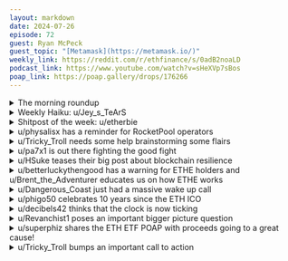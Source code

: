 ```yaml
---
layout: markdown
date: 2024-07-26
episode: 72
guest: Ryan McPeck
guest_topic: "[Metamask](https://metamask.io/)"
weekly_link: https://reddit.com/r/ethfinance/s/0adB2noaLD
podcast_link: https://www.youtube.com/watch?v=sHeXVp7sBos
poap_link: https://poap.gallery/drops/176266
---
```



<details markdown=1>
<summary>The morning roundup</summary>
[View on Reddit →](https://reddit.com/r/ethfinance/comments/1ecfslx/comment/lezmdef/)

[u/DayTraderBiH](https://reddit.com/u/DayTraderBiH)

> Ethereum

[u/FrenktheTank](https://reddit.com/u/FrenktheTank)

> $3247.62

[u/TimbukNine](https://reddit.com/u/TimbukNine)

> 0.0487

[u/usesbinkvideo](https://reddit.com/u/usesbinkvideo)

> 90,668 hodlers subscribed (+2)

</details>
<details markdown=1>
<summary>Weekly Haiku: u/Jey_s_TeArS</summary>
[View on Reddit →](https://reddit.com/r/ethfinance/comments/1e960uq/comment/lefsu3d/)

*Ether ten year old,*

*Outperform the bitcoins sold,*

*A story still told.*

</details>
<details markdown=1>
<summary>Shitpost of the week: u/etherbie</summary>
[View on Reddit →](https://reddit.com/r/ethfinance/comments/1e6vo0l/daily_general_discussion_july_19_2024/le12jxq/)

So, during that little dip, I said to myself, Solana’s very likely going to outperform ETH because everyone’s retarded. 

I went to hit the buy button, but my body started convulsing and I threw up in my mouth. I physically could not do it. 

I bought more ETH instead.

</details>
<details markdown=1>
<summary>u/physalisx has a reminder for RocketPool operators</summary>
[View on Reddit →](https://reddit.com/r/ethfinance/comments/1e6vo0l/daily_general_discussion_july_19_2024/ldwdagp/)

If you're a Rocketpool operator and haven't yet, please initialise your voting power as described here: <https://medium.com/rocket-pool/rocket-pool-protocol-dao-governance-a3c3e92904e0>

If you don't care about participating in governance, you should still initialise your voting power and then delegate it to someone from the delegates listed here: <https://delegates.rocketpool.net/>

You can always override your delegate's decision on a particular vote if you desire. 

This setup just takes two minutes and ensures the on-chain voting system can fully launch soon (they're waiting for 50% initialised voting power).

</details>
<details markdown=1>
<summary>u/Tricky_Troll needs some help brainstorming some flairs</summary>
[View on Reddit →](https://reddit.com/r/ethfinance/comments/1e7nt2y/daily_general_discussion_july_20_2024/le2sqzp/)

As per [a suggestion](https://reddit.com/r/ethfinance/comments/1dnxzmo/daily_general_discussion_june_25_2024/la9fdas/) from u/stablecoin a few weeks ago (yes I'm slow to get onto things), us mods would like to put together a default list of flairs for users to choose from. Stablecoin suggested that this may help in discussions by providing context into the perspective through which someone is probably coming from when we are having discussions. For example, if you see a permabull flair, then maybe their hopium should be taken with a grain of salt or with a long timeframe in mind. Or, if someone has the developer or tradfi flair, then they may have some extra credibility when discussing those topics.

So, anyway, please help us brainstorm a list and we will get them on the default flair options!

Starting off, this is me borrowing from what u/stablecoin put:

- DeFi Power User

- Home Staker

- Value Extractor/Mercenary

- Trader

- SocialFi & NFTs Enthusiast

- Here for the societal revolution

Please brainstorm away! Cheers!

</details>
<details markdown=1>
<summary>u/pa7x1 is out there fighting the good fight</summary>
[View on Reddit →](https://reddit.com/r/ethfinance/comments/1e8ely9/daily_general_discussion_july_21_2024/le7jj6c/)

I have continued the "educational battle"/"fight the misinformation campaign" on /r/investing. It's really amazing how poorly Bitcoiners understand their own investment.

<https://np.reddit.com/r/investing/comments/1e7mbip/for_the_same_amount_of_money_is_it_better_to_buy/le7g2rg/>

Here I explain that Bitcoin is, in fact, not unstoppable. On the contrary, it will stop itself in the year 2038 due to a time overflow bug. The fix to this requires a hard fork. The issue is that they have pinned themselves into a corner by making hard forks taboo. A hard fork is also what you need to change the issuance schedule of Bitcoin, if you fix this bug it would be implicit recognition that 21M is not a feature of Bitcoin code, but of social consensus and it can be changed through social consensus.

When you have been in this space long enough you understand that people that approached Bitcoin over a decade ago through an ideological lens, are not Bitcoiners anymore. Those that approached this space with the intent of removing the monopoly of money from the State and giving back the rights that governments had been eroding for decades from their citizens, have left and moved on to Ethereum. And likely this will remain the case for as long as Ethereum keeps fighting for those principles through math. 

Ethereum's development resembles much more the discovery process of science, Ethereum is not the way it is because of capricious choices. It's the way it is because the constraints you have to work with are so binding that it cannot be in many other ways if you want to maintain security, decentralization, credible neutrality, censorship resistance, scale to the serve the world needs, inherit those security properties on the upper layers of the financial world, etc...

These properties alone have lead us to PoS, EIP-1559 burn mechanism, the roll-up centric roadmap. These choices are a result of these constraints, and there really is very little leeway around it, as far as we know.

In much the same way Einstein's theory of relativity is not the way it is because scientists decided those were the equations. It's the simplest solution that respects relativity, respects the equivalence principle, reproduces Newton's gravity in the low energy/low speed regimes, reproduces the gravitational curvature of light, the precession of perihelion of Mercury. Those requirements are binding enough to give you Einstein's field equations. 

There are some higher order details that can be tuned in both General Relativity and Ethereum, but the core principles become rather constrained to the point there is a single theory that meets all those in the case of General Relativity. It's unclear to me yet if the case is as constraining for Ethereum, but we are progressively getting there as we understand better this problem space.

</details>
<details markdown=1>
<summary>u/HSuke teases their big post about blockchain resilience</summary>
[View on Reddit →](https://reddit.com/r/ethfinance/comments/1e8ely9/daily_general_discussion_july_21_2024/le96j60/)

I made a post about blockchain resilience to bugs in a separate thread between PoW and PoS:

<https://reddit.com/r/ethfinance/comments/1e8a62w/pow_vs_pos_and_safety_vs_resilience_why_ethereum/>

It's quite long, so here are just the Preface and Summary sections. Use the link above if you want to read the rest of it.

---------------------

##**Preface**

I originally wrote this piece after [Ethereum lost finality](https://www.theblock.co/post/230723/ethereum-beacon-chain-patches-finality-issues) back in May 2023 twice when both the Prysm and Teku minority clients encountered bugs. Around then, Vitalik also dicussed the possibility and concerns for **staking bailouts** in his ["Don't overload Ethereum's consensus" article](https://vitalik.eth.limo/general/2023/05/21/dont_overload.html) if a catatrophic bug were to happen.

I'm updating and reposting this in light of 2 recent events:

1. Vitalik's [Keynote speech at EthCC 7](https://ethcc.io/archive/a-keynote-with-Vitalik-Buterin) where he warns that Ethereum protocol design needs to be careful of other vulnerabilities besides just the typical 33/50/67% consensus-level attacks. It's a great, humble lecture from Vitalik, and I highly recommend watching it if you haven't already done so.
1. Geth client developer Marius van der Wijden [making it very clear](https://www.galaxy.com/insights/research/ethereum-all-core-developers-execution-call-192/) that he [wasn't ready for including EOF in the Pectra update](https://mariusvanderwijden.github.io/blog/2024/07/12/EOF/)

**This is a reminder that there is a reason Ethereum updates are slow and methodical** and use multiple testnets.

It only takes one unlucky bug to cause catastrophic damage to the blockchain and cause a **mass-slashing event** where the majority of stakers will lose their Ether. We got lucky back in 2023 because the bugs were in minority clients and it only halted finality. A bug affecting the majority of clients might not happen now or even in the next decade, but there may be one day where another catastrophic event as damaging as [the 2016 DAO hack](https://www.coindesk.com/consensus-magazine/2023/05/09/coindesk-turns-10-how-the-dao-hack-changed-ethereum-and-crypto/) causes the chain to split again.

---------------------

##**Summary**

> Historically, successful PoW attacks have been numerous, but successful PoS attacks are virtually non-existent.

History has proven that **PoS** consensus is a more secure alternative to **PoW** consensus against Sybil attacks like the 51% attack. However, this is at the cost of PoS being less **resilient** than PoW for disaster recovery. This is because PoW by design allows for miners to re-attack/reorg the blockchain to revert mistakes.

While client bugs are exceptionally rare, they do occur, and most PoS blockchains have no on-chain method to revert past finality. It's important to avoid reorgs in the first place because any transations that finalize off-chain through DEXs, bridges, and CEXs are often irreversible even after the blockchain is reverted.

* **Security** is the ability to protect against malicious attackers
* **Resilience** is the ability to restore the chain after an attack or catastrophic bug

Similar to the Blockchain Trilemma where there are trade offs between Security, Decentralization, and Scalability--**Resilience is also a tradeoff of Security**.

Even the 2 biggest blockchains, Bitcoin and Ethereum (when it was still using PoW), have encountered 51% attacks. Bitcoin (in 2010 and 2013) and PoW Ethereum (in 2016 and 2016) had both been successfully 51% attacked twice each in order to fix catastrophic bugs and issues. It would be extremely difficult if not impossible to accomplish this in reasonable time under PoS Ethereum and most other decentralized PoS blockchains today.

Past finality, it usually requires a DAO-hack like chain split or bailout to undo a catastrophe: i.e. through Layer 0 community consensus and off-chain governance.

</details>
<details markdown=1>
<summary>u/betterluckythengood has a warning for ETHE holders and u/Brent_the_Adventurer educates us on how ETHE works</summary>
[View on Reddit →](https://reddit.com/r/ethfinance/comments/1e960uq/daily_general_discussion_july_22_2024/ledqmoy/)

[u/betterluckythengood](https://reddit.com/u/betterluckythengood):

ETHE rotating FYI

The NAV price of an ETF corrects at the end of the day, but can deviate a bit during trading hours because of supply and demand forces.

Nobody likes the high ETHE fees, but it might be worth waiting a couple weeks before switching to a different ETH ETF as the ETHE sell pressure early on may push it below NAV during the day. If you sell ETHE and immediately buy another ETH ETF, you may end up with slightly less ETH value than you had before.

This was evidenced during the first week or so for GBTC when the BTC ETFs started trading. Immense sell pressure during the day took GBTC below NAV and strong buy pressure for the popular BTC ETFs may even have pushed them slightly above NAV during trading hours. Those that quickly sold GBTC and immediately rebought another BTC ETF early on often lost a bit of their value.

Best of luck, may the ETH ETFs help take us to the promised land.

---

[View on Reddit →](https://reddit.com/r/ethfinance/comments/1e639w5/daily_general_discussion_july_18_2024/ldrv79o/)

[u/Brent_the_Adventurer](https://reddit.com/u/Brent_the_Adventurer):

Here's my understanding of how it works. Let's say you have 1000 shares of ETHE purchases at $20 each, and these shares represent 10 ETH for easy math.

Since settlement for shares is T+1 and the "Record Date" is today the 18th at 4:00 PM, any shares purchased before today will be included in the spin off to the mini ETF. Now if you fall in that camp this is what will happen.

You still own 1000 shares of ETHE but they only represent 9 ETH now, so your cost basis on those ETHE shares is now $18/share. You will also own (on a later date to be determined, the "Distribution Date") 1000 shares of mini-ETH representing 1 ETH, or a $2/share cost basis.

If you sell your ETHE shares today or beyond, you will still receive your 1000 shares of mini-ETH because of the T+1 settlement. This also means that if you buy ETHE today, you will *not* receive any mini-ETH shares.

So, the 10% "discount" is not really a discount and is pricing in the new NAV, meaning it's basically at fair value.

</details>
<details markdown=1>
<summary>u/Dangerous_Coast just had a massive wake up call</summary>
[View on Reddit →](https://reddit.com/r/ethfinance/comments/1e960uq/daily_general_discussion_july_22_2024/leerbxm/)

I'm a longtime follower who primarily lurks the daily since finding Ethereum in 2017. I want to share my story about my massive wake-up call on the importance of account security and backups after becoming complacent due to my time spent in the space. You never think it could happen to you...

For 3 weeks, I believed I lost access to all my crypto savings and cold wallet / validator withdrawal address. I travel extended periods for work and have some large life expenses right now, so I brought my Ledger with me. Not the first time I've travelled with it, but it is the first time I had a bag stolen. I was frustrated but knew I had my seed phrase stored and could recover when I returned home.

I've recently bought my first house and moved in with my partner. In the confusion of moving 2 apartments into one, my recovery sheet and other old 2017 financial records were missing. I was feeling pretty despondent knowing that my carelessness and non-urgency about prepping for disaster recovery were starting to bite me in the ass. I fully believed that I lost access to my cold savings and minipools.

It's not like I couldn't afford my mortgage, but all hope I had for early financial independence were gone. That planned 2 year maternity leave, funded by ETH, for my pregnant partner wasn't financially feasible anymore.

I did eventually find my ratty old college notebook with my Ledger seed phrase scrawled in the margins from 2017 when I originally set it up. The euphoria and relief on that day was enormous. I got lucky, I restored everything and have it all secured now. But I feel the need to share my near miss with others so that no one has to feel that rollercoaster of emotion going forward. I made plenty of mistakes to put myself in this situation.

My advice learnt from this; Setup an annual recovery method testing reminder. If you have a trusted partner, teach them about how to access things in the event you pass away. Keep your position records up to date, it also makes me less inclined to toss ETH into various flavours of the month that inevitably crash and burn. Pull the trigger on that Eversteel and set it up properly.

I made my mistakes but got lucky. Dont let complacency and one moment of misfortune ruin multiple years of making the right decision to invest and hold Ether.

</details>
<details markdown=1>
<summary>u/phigo50 celebrates 10 years since the ETH ICO</summary>
[View on Reddit →](https://reddit.com/r/ethfinance/comments/1e960uq/daily_general_discussion_july_22_2024/lecutu3/)

<https://x.com/drakefjustin/status/1815316383233925498>

> ETH is 10 years old today!
> 
> The ether ICO started July 22, 2014. Back then ETH was sold on Bitcoin at a rate of 2,000 ETH per 1 BTC—totally permissionless, no VCs, no vesting.
> 
> Today 1 BTC buys less than 20 ETH. Few assets have outperformed BTC over 10 years; even fewer have outperformed by 100x.
> 
> ETH is blockspace currency. 4.3M ETH have been burned to pay for gas since EIP-1559. Many more millions of ETH will be burned for blobs.
> 
> Through staking ETH provides $100B of economic security for Ethereum, 10x more than Bitcoin. ETH is also pristine collateral for defi and restaking, unlocking economic bandwidth in size for the internet of value.
> 
> Tomorrow ETH spot ETFs start trading in the US. ETH is now widely recognised as a digital commodity. The institutional journey is starting.
> 
> And for those who know what the emojis mean, ETH is 🦇🔊 :)

</details>
<details markdown=1>
<summary>u/decibels42 thinks that the clock is now ticking</summary>
[View on Reddit →](https://reddit.com/r/ethfinance/comments/1e9zgce/daily_general_discussion_july_23_2024/lel5o9p/)

The clock started today my friends.

The trifecta will burn from today forward of: (1) 1559/merge tokenomics, (2) growth of L2 usage/competition and the ETH ecosystem and dapp creation (enabled by cheaper transaction fees and a growing developer base), and now (3) tradfi and retirement account access (ETFs).

Cry all you'd like about the ratio bleed until now. I remember 2019 well. We bled until the eventual lows in the fall even through the optimism and fake breakout of BTC and crypto in the first half of the year. If you were there, you know how things went. If you weren't, open the charts.

I shook my head often over this year as I see ratio complainers or people impatient for a golden bull. There's never been a crypto bull run in history short of a 3+ year bear market. I'm not saying it can't happen from here forward, but until it happens, we should exercise caution with our impatience.

I'm one of the people who thought we'd ratio gain throughout this year. I was wrong. But, zooming out, and overall, the ratio has held stronger and better than anyone could have imagined in 2018-20. Now the games begin as we have the banks and tradfi financially incentivized to explain the benefits of ETH, as the ecosystem itself continues to improve itself and expand/grow. Make no mistake, this will still take some time to percolate. Enjoy the ride.

Happy ETF launch day. Our first future bull with all the pieces align. It only took 7 Lubins and I still pray nightly for Vitalik to not turn off the master node.

</details>
<details markdown=1>
<summary>u/Revanchist1 poses an important bigger picture question</summary>
[View on Reddit →](https://reddit.com/r/ethfinance/comments/1e9zgce/daily_general_discussion_july_23_2024/lejxx4k/)

Here's something that's been bothering me for years. As Ethereum continues to gain adoption, I cannot see a future where Ethereum is left to be a neutral settlement layer without having it's fair share of battles. 

How will large financial institutions excercise control over Ethereum? As centralized stablecoins increase in size and gain adoption, and large TradFi institutions accumulate and stake ETH, the economic and social power will shift towards them and away from retail. 

How does the community ensure development of Ethereum doesn't get co-opted by these institutions?

Centralized Stablecoin liquidity and support is a huge social attack vector. While I doubt the ETH devs and researchers will care about that, the social pressure from the community may become to loud to ignore if coordinated propaganda is used. 

Large TradFi institutions may also begin funding client teams or even create new clients themselves. I've already seen questions of conflict of interests raised proposed ERCs and upgrade proposals. I can only imagine what would happen as larger financial players enter the scene. 

Creating troll armies are easier than ever and can quickly flood social forums with coordinated messaging. These social attacks would be the most impactful as they would cause the most confusion in discussions. The discord from bad faith actors could put a stranglehold on development and research.

Anyway, that's my half baked doom and gloom. Haven't been posting here since reddit got rid of the 3rd party mobile apps but I'm trying to get used to the Reddit app now.

</details>
<details markdown=1>
<summary>u/superphiz shares the ETH ETF POAP with proceeds going to a great cause!</summary>
[View on Reddit →](https://reddit.com/r/ethfinance/comments/1e9zgce/daily_general_discussion_july_23_2024/leladtc/)

I'm DELIGHTED to share this Ethereum Spot ETF POAP with everyone. Not just because of the collectible, but because of all of the years it took for us to get to this place. Congratulations frens! POAP mint requires a $3 donation to AestusRelay

<https://checkout.poap.xyz/176266>

Congratulations everyone :)

</details>
<details markdown=1>
<summary>u/Tricky_Troll bumps an important call to action</summary>
[View on Reddit →](https://reddit.com/r/ethfinance/comments/1eat246/daily_general_discussion_july_24_2024/leo361j/)

Don't mind me, just bumping u/stablecoin's post from [the end of yesterday's daily.](https://reddit.com/r/ethfinance/comments/1e9zgce/daily_general_discussion_july_23_2024/lenkolf/)

>https://juicebox.money/@defend-roman-storm

>stop larping about freedom and make it happen. donate to Roman Storm to keep him out of jail and ensure the freedoms of censorship resistance transactions.

LifelongHODL then asked:

>Who is Roman Storm?

Tricky:

> A Tornado Cash developer.
> 
> So basically a man who is being prosecuted for spreading what has previously been defined by the US supreme court as free speech. Should an arms manufacturer go to prison for a mass shooting? No, that would be ridiculous. So why should he go to prison for creating a piece of open source software which allows me to stop people connecting my public facing wallet to my cold storage just because North Korea also uses the same tool? Surprise surprise, North Korea also uses the internet. But I don't see the US government charging web 2 companies or Tim Berners Lee for that.
> 
> This is a huge double standard and we will be living in a very dark future indeed if the US government wins its case against the Tornado Cash developers.

Edit: Also, u/stablecoin is there an update or something? I see a recent uptick in donations.

Edit 2: Update: <https://x.com/FreeAlexeyRoman/status/1815466170948219153>

They're running low on funds for the upcoming trial. Their fees are $500K/month 🤯 reason being it's a novel case and they really need as robust of a defence as possible.

</details>
